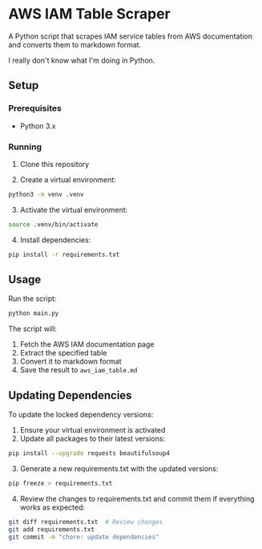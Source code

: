 # AWS IAM Table Scraper

A Python script that scrapes IAM service tables from AWS documentation and converts them to markdown format.

I really don't know what I'm doing in Python.

## Setup

### Prerequisites
- Python 3.x

### Running

1. Clone this repository

2. Create a virtual environment:
```bash
python3 -m venv .venv
```

3. Activate the virtual environment:
```bash
source .venv/bin/activate
```

4. Install dependencies:
```bash
pip install -r requirements.txt
```

## Usage

Run the script:
```bash
python main.py
```

The script will:
1. Fetch the AWS IAM documentation page
2. Extract the specified table
3. Convert it to markdown format
4. Save the result to `aws_iam_table.md`

## Updating Dependencies

To update the locked dependency versions:

1. Ensure your virtual environment is activated
2. Update all packages to their latest versions:
```bash
pip install --upgrade requests beautifulsoup4
```

3. Generate a new requirements.txt with the updated versions:
```bash
pip freeze > requirements.txt
```

4. Review the changes to requirements.txt and commit them if everything works as expected:
```bash
git diff requirements.txt  # Review changes
git add requirements.txt
git commit -m "chore: update dependencies"
```